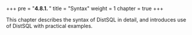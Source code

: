 +++
pre = "<b>4.8.1. </b>"
title = "Syntax"
weight = 1
chapter = true
+++

This chapter describes the syntax of DistSQL in detail, and introduces use of DistSQL with practical examples.
